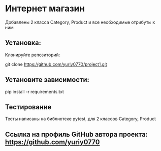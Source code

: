 # Интернет магазин

Добавлены 2 класса Category, Product и все необходимые отрибуты к ним

## Установка: ##

Клонируйте репозиторий:

git clone https://github.com/yuriy0770/project1.git

## Установите зависимости: ##

pip install -r requirements.txt

## Тестирование ##

Тесты написаны на библиотеке pytest, для 2 классов  Category, Product

## Ссылка на профиль GitHub автора проекта: https://github.com/yuriy0770 ##
